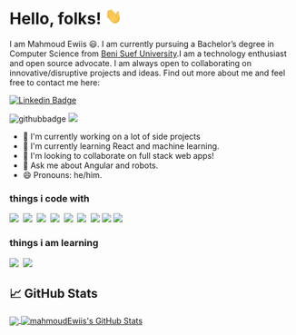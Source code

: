 # Hello, folks! <img src="https://raw.githubusercontent.com/mahmoudEwiis/mahmoudEwiis/master/wave.gif" width="30px">

I am Mahmoud Ewiis 😃. I am currently pursuing a Bachelor’s degree in Computer Science from [ Beni Suef University](https://www.bsu.edu.eg/).I am a technology enthusiast and open source advocate. I am always open to collaborating on innovative/disruptive projects and ideas. Find out more about me and feel free to contact me here:

[![Linkedin Badge](https://img.shields.io/badge/-mahmoudEwiis-blue?style=flat-square&logo=Linkedin&logoColor=white&link=https://www.linkedin.com/in/mahmoudewiis/)](https://www.linkedin.com/in/mahmoudewiis/)

![githubbadge](https://img.shields.io/github/followers/mahmoudEwiis?style=social)
![](https://komarev.com/ghpvc/?username=mahmoudEwiis&color=brightgreen&style=flat)

 - 🔭 I'm currently working on a lot of side projects
 - 🌱 I'm currently learning React and machine learning.
 - 👯 I'm looking to collaborate on full stack web apps!
 - 💬 Ask me about Angular and robots.
 - 😄 Pronouns: he/him.

<h3>things i code with</h3>

<span><img src="https://cdn.jsdelivr.net/gh/devicons/devicon@latest/icons/html5/html5-plain.svg" width="30px"></span>&nbsp;
<span><img src="https://cdn.jsdelivr.net/gh/devicons/devicon@latest/icons/css3/css3-plain.svg" width="30px"></span>&nbsp;
<span><img src="https://cdn.jsdelivr.net/gh/devicons/devicon@latest/icons/javascript/javascript-original.svg" width="30px"></span>&nbsp;
<span><img src="https://cdn.jsdelivr.net/gh/devicons/devicon@latest/icons/angularjs/angularjs-original.svg" width="30px"></span>&nbsp;
<span><img src="https://cdn.jsdelivr.net/gh/devicons/devicon@latest/icons/typescript/typescript-original.svg" width="30px"></span>&nbsp;
<span><img src="https://cdn.jsdelivr.net/gh/devicons/devicon@latest/icons/git/git-original.svg" width="30px"></span>&nbsp;
<span><img src="https://cdn.jsdelivr.net/gh/devicons/devicon@latest/icons/firebase/firebase-plain.svg" width="30px"></span>
<span><img src="https://cdn.jsdelivr.net/gh/devicons/devicon@latest/icons/bootstrap/bootstrap-original.svg" width="30px"></span>
<span><img src="https://cdn.jsdelivr.net/gh/devicons/devicon@latest/icons/npm/npm-original-wordmark.svg" width="30px"></span>

<h3>things i am learning </h3>

<span><img src="https://image.flaticon.com/icons/png/512/2083/2083213.png" width="30px"></span>&nbsp;
<span><img src="https://cdn.jsdelivr.net/gh/devicons/devicon@latest/icons/react/react-original.svg" width="30px"></span>&nbsp;
## &#x1f4c8; GitHub Stats

<a href="https://github.com/mahmoudEwiis/mahmoudEwiis">
  <img align="center" src="https://github-readme-stats.vercel.app/api/top-langs/?username=mahmoudEwiis&title_color=ffffff&text_color=c9cacc&icon_color=2bbc8a&bg_color=1d1f21&langs_count=3" />
</a>


<a href="https://github.com/mahmoudEwiis/mahmoudEwiis">
  <img align="center" src="https://github-readme-stats.vercel.app/api?username=mahmoudEwiis&show_icons=true&line_height=27&count_private=true&title_color=ffffff&text_color=c9cacc&icon_color=2bbc8a&bg_color=1d1f21" alt="mahmoudEwiis's GitHub Stats"/>
</a>


